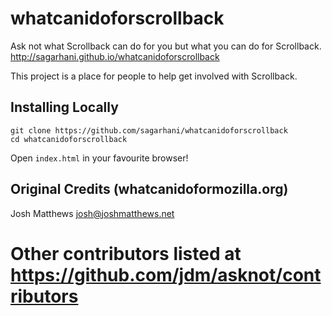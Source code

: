 whatcanidoforscrollback
=================

Ask not what Scrollback can do for you but what you can do for Scrollback.  http://sagarhani.github.io/whatcanidoforscrollback


This project is a place for people to help get involved with Scrollback.

## Installing Locally
    git clone https://github.com/sagarhani/whatcanidoforscrollback
    cd whatcanidoforscrollback
Open `index.html` in your favourite browser!




## Original Credits (whatcanidoformozilla.org)

Josh Matthews <josh@joshmatthews.net>

Other contributors listed at https://github.com/jdm/asknot/contributors
=======
